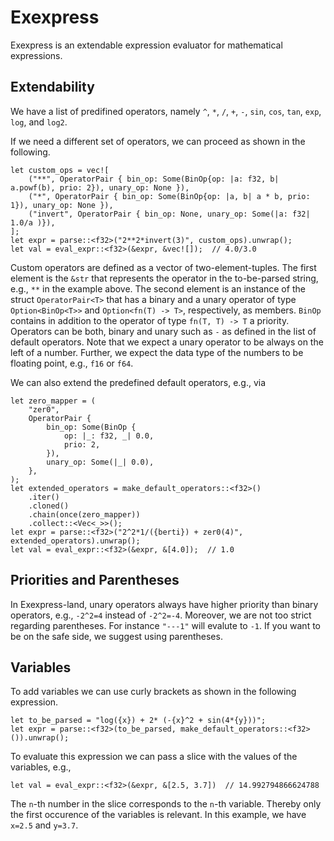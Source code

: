 # Exexpress

Exexpress is an extendable expression evaluator for mathematical expressions.

## Extendability
We have a list of predifined operators, namely 
`^`, `*`, `/`, `+`, `-`, `sin`, `cos`, `tan`, `exp`, `log`, and `log2`.

If we need a different set of operators, we can proceed as shown in the following.
```
let custom_ops = vec![
    ("**", OperatorPair { bin_op: Some(BinOp{op: |a: f32, b| a.powf(b), prio: 2}), unary_op: None }),
    ("*", OperatorPair { bin_op: Some(BinOp{op: |a, b| a * b, prio: 1}), unary_op: None }),
    ("invert", OperatorPair { bin_op: None, unary_op: Some(|a: f32| 1.0/a )}),
];
let expr = parse::<f32>("2**2*invert(3)", custom_ops).unwrap();
let val = eval_expr::<f32>(&expr, &vec![]);  // 4.0/3.0
```
Custom operators are defined as a vector of two-element-tuples. The first element is the `&str` that represents the operator in the to-be-parsed string, e.g., `**` in the example above. The second element is an instance of the struct `OperatorPair<T>` that has a binary and a unary operator of type `Option<BinOp<T>>` and `Option<fn(T) -> T>`, respectively, as members. `BinOp` contains in addition to the operator of type `fn(T, T) -> T` a priority. Operators can be both, binary and unary such as `-` as defined in the list of default operators. Note that we expect a unary operator to be always on the left of a number. Further, we expect the data type of the numbers to be floating point, e.g., `f16` or `f64`.

We can also extend the predefined default operators, e.g., via
```
let zero_mapper = (
    "zer0",
    OperatorPair {
        bin_op: Some(BinOp {
            op: |_: f32, _| 0.0,
            prio: 2,
        }),
        unary_op: Some(|_| 0.0),
    },
);
let extended_operators = make_default_operators::<f32>()
    .iter()
    .cloned()
    .chain(once(zero_mapper))
    .collect::<Vec<_>>();
let expr = parse::<f32>("2^2*1/({berti}) + zer0(4)", extended_operators).unwrap();
let val = eval_expr::<f32>(&expr, &[4.0]);  // 1.0
```

## Priorities and Parentheses

In Exexpress-land, unary operators always have higher priority than binary operators, e.g., 
`-2^2=4` instead of `-2^2=-4`. Moreover, we are not too strict regarding parentheses. 
For instance `"---1"` will evalute to `-1`. 
If you want to be on the safe side, we suggest using parentheses.

## Variables

To add variables we can use curly brackets as shown in the following expression.
```
let to_be_parsed = "log({x}) + 2* (-{x}^2 + sin(4*{y}))";
let expr = parse::<f32>(to_be_parsed, make_default_operators::<f32>()).unwrap();
```
To evaluate this expression we can pass a slice with the values of the variables, e.g.,
```
let val = eval_expr::<f32>(&expr, &[2.5, 3.7])  // 14.992794866624788
```
The `n`-th number in the slice corresponds to the `n`-th variable. Thereby only the first occurence of the variables is relevant. In this example, we have `x=2.5` and `y=3.7`.

